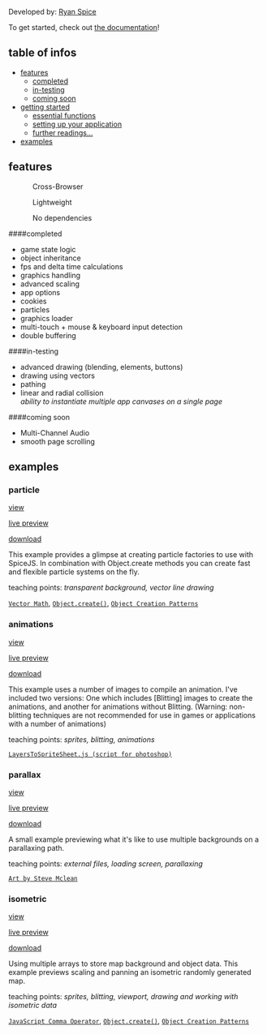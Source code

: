 [examples]: #examples
[particle]: #particle
[animations]: #animations
[parallax]: #parallax
[isometric]: #isometric

[getting started]: #getting-started
[essential functions]: #essential-functions
[setting up your application]: #setting-up-your-application
[coming soon]: #coming-soon
[further readings...]: #further-readings
[features]: #features

[completed]:$completed;
[in-testing]:$in-testing;

Developed by: [Ryan Spice](http://twitter.com/ryanspice/)

To get started, check out [the documentation](http://js.ryanspice.com)!

## table of infos
* [features][features]
	* [completed][completed]
	* [in-testing][in-testing]
	* [coming soon][coming soon]
* [getting started][getting started]
	* [essential functions][essential functions]
	* [setting up your application][setting up your application]
	* [further readings...][further readings...]
* [examples][examples]

## features	 

<ul>
	 <ul>Cross-Browser</ul>
	 <ul>Lightweight</ul>
	  <ul>No dependencies</ul>
</ul>

####completed
<ul>
	<li>game state logic</li>
	<li>object inheritance </li>
	<li>fps and delta time calculations</li>
	<li>graphics handling</li>
	<li>advanced scaling</li>
	<li>app options</li>
	<li>cookies</li>
	<li>particles</li>
	<li>graphics loader</li>
	<li>multi-touch + mouse & keyboard input detection</li>
	<li>double buffering</li>
</ul>

####in-testing
<ul>
	<li>advanced drawing (blending, elements, buttons)</li>
	<li>drawing using vectors</li>
	<li>pathing</li>
	<li>linear and radial collision</li>
	<i>ability to instantiate multiple app canvases on a single page</i>
</ul>

####coming soon
 <ul>
	 <li>Multi-Channel Audio</li>
 	<li>smooth page scrolling</li>
 </ul>


## examples

### particle

[view](https://github.com/ryanspice/spice.js/tree/master/0.6.71.15.08.01/examples/particles)

[live preview](https://ryanspice.com/rain/)

[download](https://github.com/ryanspice/spice.js/blob/master/0.6.71.15.08.01/examples/particles/particles.7z)

This example provides a glimpse at creating particle factories to use with SpiceJS. In combination with Object.create methods you can create fast and flexible particle systems on the fly.

teaching points: <i>transparent background, vector line drawing</i>

[```Vector Math```](http://higherorderfun.com/blog/2012/06/03/math-for-game-programmers-05-vector-cheat-sheet/), [```Object.create()```](http://www.htmlgoodies.com/beyond/javascript/object.create-the-new-way-to-create-objects-in-javascript.html), [```Object Creation Patterns```](http://www.htmlgoodies.com/html5/javascript/some-useful-javascript-object-creation-patterns.html#fbid=T4GDU9yVQOc)

### animations

[view](https://github.com/ryanspice/spice.js/tree/master/0.6.71.15.08.01/examples/animation)

[live preview](http://js.ryanspice.com/background/trees/)

[download](https://github.com/ryanspice/spice.js/blob/master/0.6.71.15.08.01/examples/animation/animation.7z)

This example uses a number of images to compile an animation. I've included two versions: One which includes [Blitting] images to create the animations, and another for animations without Blitting. (Warning: non-blitting techniques are not recommended for use in games or applications with a number of animations)

teaching points: <i>sprites, blitting, animations</i>

[```LayersToSpriteSheet.js (script for photoshop)```](https://ryanspice.com/js/LayersToSpriteSheet.js)

### parallax

[view](https://github.com/ryanspice/spice.js/tree/master/0.6.71.15.08.01/examples/parallax)

[live preview](http://js.ryanspice.com/background/)

[download](https://github.com/ryanspice/spice.js/blob/master/0.6.71.15.08.01/examples/parallax/parallax.7z)

A small example previewing what it's like to use multiple backgrounds on a parallaxing path.

teaching points: <i>external files, loading screen, parallaxing</i>

[```Art by Steve Mclean```](https://www.linkedin.com/pub/steve-mclean/76/b5b/25a)

### isometric

[view](https://github.com/ryanspice/spice.js/tree/master/0.6.71.15.08.01/examples/isometric)

[live preview](https://ryanspice.com/isometric)

[download](https://github.com/ryanspice/spice.js/blob/master/0.6.71.15.08.01/examples/isometric/isometric.7z)

Using multiple arrays to store map background and object data. This example previews scaling and panning an isometric randomly generated map.

teaching points: <i>sprites, blitting, viewport, drawing and working with isometric data</i>

[```JavaScript Comma Operator```](http://javascriptweblog.wordpress.com/2011/04/04/the-javascript-comma-operator/?utm_source=feedburner&utm_medium=feed&utm_campaign=Feed%3A+JavascriptJavascript+%28JavaScript%2C+JavaScript%29), [```Object.create()```](http://www.htmlgoodies.com/beyond/javascript/object.create-the-new-way-to-create-objects-in-javascript.html), [```Object Creation Patterns```](http://www.htmlgoodies.com/html5/javascript/some-useful-javascript-object-creation-patterns.html#fbid=T4GDU9yVQOc)
